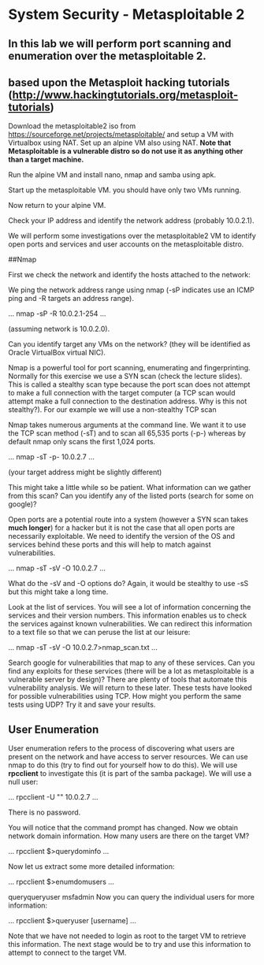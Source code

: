 
# System Security - Metasploitable 2

## In this lab we will perform port scanning and enumeration over the metasploitable 2.
## based upon the Metasploit hacking tutorials (http://www.hackingtutorials.org/metasploit-tutorials)

Download the metasploitable2 iso from https://sourceforge.net/projects/metasploitable/ and setup a VM with Virtualbox using NAT. Set up an alpine VM also using NAT. **Note that Metasploitable is a vulnerable distro so do not use it as anything other than a target machine.**

Run the alpine VM and install nano, nmap and samba using apk.

Start up the metasploitable VM. you should have only two VMs running.

Now return to your alpine VM.

Check your IP address and identify the network address (probably 10.0.2.1). 

We will perform some investigations over the metasploitable2 VM to identify open ports and services and user accounts on the metasploitable distro.

##Nmap

First we check the network and identify the hosts attached to the network:

We ping the network address range using nmap (-sP indicates use an ICMP ping and -R targets an address range).

...
nmap -sP -R 10.0.2.1-254
...

(assuming network is 10.0.2.0).

Can you identify target any VMs on the network? (they will be identified as Oracle VirtualBox virtual NIC).


Nmap is a powerful tool for port scanning, enumerating and fingerprinting. Normally for this exercise we use a SYN scan (check the lecture slides). This is called a stealthy scan type because the port scan does not attempt to make a full connection with the target computer (a TCP scan would attempt make a full connection to the destination address. Why is this not stealthy?). For our example we will use a non-stealthy TCP scan

Nmap takes numerous arguments at the command line. We want it to use the TCP scan method (-sT) and to scan all 65,535 ports (-p-) whereas by default nmap only scans the first 1,024 ports.

...
nmap -sT -p- 10.0.2.7
...

(your target address might be slightly different)

This might take a little while so be patient. What information can we gather from this scan? Can you identify any of the listed ports (search for some on google)?

Open ports are a potential route into a system (however a SYN scan takes **much longer**) for a hacker but it is not the case that all open ports are necessarily exploitable. We need to identify the version of the OS and services behind these ports and this will help to match against vulnerabilities.

...
nmap -sT -sV -O 10.0.2.7
...

What do the -sV and -O options do? Again, it would be stealthy to use -sS but this might take a long time.

Look at the list of services. You will see a lot of information concerning the services and their version numbers. This information enables us to check the services against known vulnerabilities. We can redirect this information to a text file so that we can peruse the list at our leisure:

...
nmap -sT -sV -O 10.0.2.7>nmap_scan.txt
...

Search google for vulnerabilities that map to any of these services. Can you find any exploits for these services (there will be a lot as metasploitable is a vulnerable server by design)? There are plenty of tools that automate this vulnerability analysis. We will return to these later. These tests have looked for possible vulnerabilities using TCP. How might you perform the same tests using UDP? Try it and save your results.

## User Enumeration

User enumeration refers to the process of discovering what users are present on the network and have access to server resources. We can use nmap to do this (try to find out for yourself how to do this). We will use **rpcclient** to investigate this (it is part of the samba package). We will use a null user:

...
rpcclient -U "" 10.0.2.7
...

There is no password.

You will notice that the command prompt has changed. Now we obtain network domain information. How many users are there on the target VM?

...
rpcclient $>querydominfo
...

Now let us extract some more detailed information:

...
rpcclient $>enumdomusers
...

queryqueryuser msfadmin
Now you can query the individual users for more information:

...
rpcclient $>queryuser [username]
...

Note that we have not needed to login as root to the target VM to retrieve this information. The next stage would be to try and use this information to  attempt to connect to the target VM.



